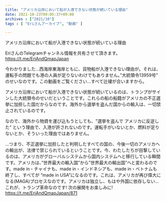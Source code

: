 ```yaml
---
title: "アメリカ沿岸において船が入港できない状態が続いている理由"
date: 2021-10-23T09:05:37+09:00
archives : ["2021/10"]
tags : [ "Eriさんアーカイブ", "動画" ]

---
```


アメリカ沿岸において船が入港できない状態が続いている理由

EriさんのTelegramチャンネル情報を共有させて頂きます。
https://t.me/EriAndQmapJapan


<script async src="https://telegram.org/js/telegram-widget.js?18" data-telegram-post="EriAndQmapJapan/870" data-width="100%"></script>

今わかりました...西海岸東海岸ともに、貨物船が入港できない理由が。それは、運転手の問題でも港の人員が足りないわけでもありません。”大統領令13959号” のせいなのです。この動画をご覧ください…すべて辻褄が合いますから。

アメリカ沿岸において船が入港できない状態が続いているのは、トランプがサインした大統領令のせいだということです。これらの船の船籍がアメリカの不正選挙に加担した国だからなのです。海外から選挙を盗んだ国からの輸入は、一切禁止されているのです。

なので、海外から物資を運び込もうとしても、"選挙を盗んで アメリカに反逆した” という理由で、入港が許されないのです。運転手がいないとか、燃料が足りないとか、そういった理由ではありません。

…つまり、不正選挙に加担したと判明したすべての国の、今後一切のアメリカへの輸出が、法律で禁じられているということです。今、わたしたちが目撃しているのは、アメリカがグローバルシステムから国内システムへと移行している瞬間です。アメリカは、”世界最大の輸入国”から”世界最大の輸出国”へと変わるのです。made in・チャイナも、made in・インドネシアも、made in・ベトナムも終了し、すべてが ”made in USA”になるのです。これは、アメリカが再び偉大になる(MAGA)プロセスなのです。アメリカは独立し、もはや外国に依存しない…これが、トランプ革命なのです!  次の展開をお楽しみに!
https://t.me/EriAndQmapJapan/871
